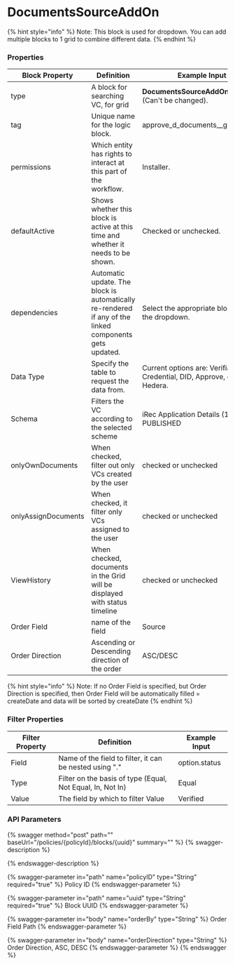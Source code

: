 # DocumentsSourceAddOn

{% hint style="info" %}
Note: This block is used for dropdown. You can add multiple blocks to 1 grid to combine different data.&#x20;
{% endhint %}

### Properties

| Block Property      | Definition                                                                                             | Example Input                                                        | Status                                     |
| ------------------- | ------------------------------------------------------------------------------------------------------ | -------------------------------------------------------------------- | ------------------------------------------ |
| type                | A block for searching VC, for grid                                                                     | **DocumentsSourceAddOn** Block (Can't be changed).                   |                                            |
| tag                 | Unique name for the logic block.                                                                       | approve_d\_documents\__grid\_source                                  |                                            |
| permissions         | Which entity has rights to interact at this part of the workflow.                                      | Installer.                                                           |                                            |
| defaultActive       | Shows whether this block is active at this time and whether it needs to be shown.                      | Checked or unchecked.                                                |                                            |
| dependencies        | Automatic update. The block is automatically re-rendered if any of the linked components gets updated. | Select the appropriate block from the dropdown.                      |                                            |
| Data Type           | Specify the table to request the data from.                                                            | Current options are: Verifiable Credential, DID, Approve, or Hedera. |                                            |
| Schema              | Filters the VC according to the selected scheme                                                        | iRec Application Details (1.0.0) PUBLISHED                           |                                            |
| onlyOwnDocuments    | When checked, filter out only VCs created by the user                                                  | checked or unchecked                                                 |                                            |
| onlyAssignDocuments | When checked, it filter only VCs assigned to the user                                                  | checked or unchecked                                                 |                                            |
| ViewHistory         | When checked, documents in the Grid will be displayed with status timeline                             | checked or unchecked                                                 | <mark style="color:red;">Deprecated</mark> |
| Order Field         | name of the field                                                                                      | Source                                                               |                                            |
| Order Direction     | Ascending or Descending direction of the order                                                         | ASC/DESC                                                             |                                            |

{% hint style="info" %}
Note: If no Order Field is specified, but Order Direction is specified, then Order Field will be automatically filled = createDate and data will be sorted by createDate
{% endhint %}

### Filter Properties

| Filter Property | Definition                                                 | Example Input |
| --------------- | ---------------------------------------------------------- | ------------- |
| Field           | Name of the field to filter, it can be nested using "."    | option.status |
| Type            | Filter on the basis of type (Equal, Not Equal, In, Not In) | Equal         |
| Value           | The field by which to filter Value                         | Verified      |

### API Parameters

{% swagger method="post" path="" baseUrl="/policies/{policyId}/blocks/{uuid}" summary="" %}
{% swagger-description %}

{% endswagger-description %}

{% swagger-parameter in="path" name="policyID" type="String" required="true" %}
Policy ID
{% endswagger-parameter %}

{% swagger-parameter in="path" name="uuid" type="String" required="true" %}
Block UUID
{% endswagger-parameter %}

{% swagger-parameter in="body" name="orderBy" type="String" %}
Order Field Path
{% endswagger-parameter %}

{% swagger-parameter in="body" name="orderDirection" type="String" %}
Order Direction, ASC, DESC
{% endswagger-parameter %}
{% endswagger %}
